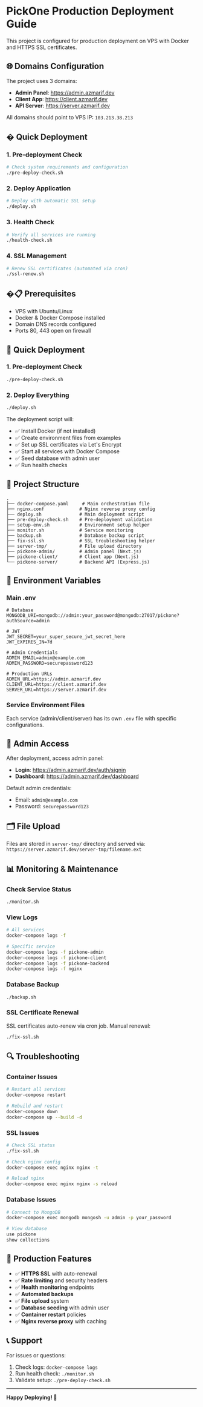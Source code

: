 # PickOne Production Deployment Guide

This project is configured for production deployment on VPS with Docker and HTTPS SSL certificates.

## 🌐 Domains Configuration

The project uses 3 domains:

-   **Admin Panel**: https://admin.azmarif.dev
-   **Client App**: https://client.azmarif.dev
-   **API Server**: https://server.azmarif.dev

All domains should point to VPS IP: `103.213.38.213`

## � Quick Deployment

### 1. Pre-deployment Check

```bash
# Check system requirements and configuration
./pre-deploy-check.sh
```

### 2. Deploy Application

```bash
# Deploy with automatic SSL setup
./deploy.sh
```

### 3. Health Check

```bash
# Verify all services are running
./health-check.sh
```

### 4. SSL Management

```bash
# Renew SSL certificates (automated via cron)
./ssl-renew.sh
```

## �📋 Prerequisites

-   VPS with Ubuntu/Linux
-   Docker & Docker Compose installed
-   Domain DNS records configured
-   Ports 80, 443 open on firewall

## 🚀 Quick Deployment

### 1. Pre-deployment Check

```bash
./pre-deploy-check.sh
```

### 2. Deploy Everything

```bash
./deploy.sh
```

The deployment script will:

-   ✅ Install Docker (if not installed)
-   ✅ Create environment files from examples
-   ✅ Set up SSL certificates via Let's Encrypt
-   ✅ Start all services with Docker Compose
-   ✅ Seed database with admin user
-   ✅ Run health checks

## 📁 Project Structure

```
.
├── docker-compose.yaml     # Main orchestration file
├── nginx.conf             # Nginx reverse proxy config
├── deploy.sh              # Main deployment script
├── pre-deploy-check.sh    # Pre-deployment validation
├── setup-env.sh           # Environment setup helper
├── monitor.sh             # Service monitoring
├── backup.sh              # Database backup script
├── fix-ssl.sh             # SSL troubleshooting helper
├── server-tmp/            # File upload directory
├── pickone-admin/         # Admin panel (Next.js)
├── pickone-client/        # Client app (Next.js)
└── pickone-server/        # Backend API (Express.js)
```

## 🔧 Environment Variables

### Main .env

```env
# Database
MONGODB_URI=mongodb://admin:your_password@mongodb:27017/pickone?authSource=admin

# JWT
JWT_SECRET=your_super_secure_jwt_secret_here
JWT_EXPIRES_IN=7d

# Admin Credentials
ADMIN_EMAIL=admin@example.com
ADMIN_PASSWORD=securepassword123

# Production URLs
ADMIN_URL=https://admin.azmarif.dev
CLIENT_URL=https://client.azmarif.dev
SERVER_URL=https://server.azmarif.dev
```

### Service Environment Files

Each service (admin/client/server) has its own `.env` file with specific configurations.

## 🎯 Admin Access

After deployment, access admin panel:

-   **Login**: https://admin.azmarif.dev/auth/signin
-   **Dashboard**: https://admin.azmarif.dev/dashboard

Default admin credentials:

-   Email: `admin@example.com`
-   Password: `securepassword123`

## 🗂️ File Upload

Files are stored in `server-tmp/` directory and served via:
`https://server.azmarif.dev/server-tmp/filename.ext`

## 📊 Monitoring & Maintenance

### Check Service Status

```bash
./monitor.sh
```

### View Logs

```bash
# All services
docker-compose logs -f

# Specific service
docker-compose logs -f pickone-admin
docker-compose logs -f pickone-client
docker-compose logs -f pickone-backend
docker-compose logs -f nginx
```

### Database Backup

```bash
./backup.sh
```

### SSL Certificate Renewal

SSL certificates auto-renew via cron job. Manual renewal:

```bash
./fix-ssl.sh
```

## 🔍 Troubleshooting

### Container Issues

```bash
# Restart all services
docker-compose restart

# Rebuild and restart
docker-compose down
docker-compose up --build -d
```

### SSL Issues

```bash
# Check SSL status
./fix-ssl.sh

# Check nginx config
docker-compose exec nginx nginx -t

# Reload nginx
docker-compose exec nginx nginx -s reload
```

### Database Issues

```bash
# Connect to MongoDB
docker-compose exec mongodb mongosh -u admin -p your_password

# View database
use pickone
show collections
```

## 🌟 Production Features

-   ✅ **HTTPS SSL** with auto-renewal
-   ✅ **Rate limiting** and security headers
-   ✅ **Health monitoring** endpoints
-   ✅ **Automated backups**
-   ✅ **File upload** system
-   ✅ **Database seeding** with admin user
-   ✅ **Container restart** policies
-   ✅ **Nginx reverse proxy** with caching

## 📞 Support

For issues or questions:

1. Check logs: `docker-compose logs`
2. Run health check: `./monitor.sh`
3. Validate setup: `./pre-deploy-check.sh`

---

**Happy Deploying! 🚀**
